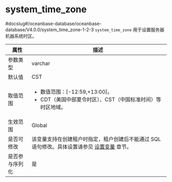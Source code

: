 system_time_zone 
=====================================
#docslug#/oceanbase-database/oceanbase-database/V4.0.0/system_time_zone-1-2-3
`system_time_zone` 用于设置服务器机器系统时区。


| **属性**  |                                                              **描述**                                                              |
|---------|----------------------------------------------------------------------------------------------------------------------------------|
| 参数类型    | varchar                                                                                                                          |
| 默认值     | CST                                                                                                                              |
| 取值范围    | <ul><li> 数值范围：\[-12:59,+13:00\]。 </li> <li> CDT（美国中部夏令时区）、CST（中国标准时间）等时区地域。 </li> </ul>     |
| 生效范围    | Global                                                                                                                           |
| 是否可修改   | 该变量支持在创建租户时指定，租户创建后不能通过 SQL 语句修改。具体设置请参见 [设置变量](../../2.administrator-guide/2.basic-database-management/2.configuration-management/3.set-variables.md) 章节。                          |
| 是否参与序列化 | 是                                                                                                                                |


